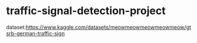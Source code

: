 # traffic-signal-detection-project
dataset:https://www.kaggle.com/datasets/meowmeowmeowmeowmeow/gtsrb-german-traffic-sign
